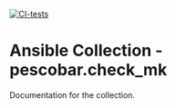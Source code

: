 [![CI-tests](https://github.com/pescobar/ansible-collection-check-mk/workflows/ci-test/badge.svg)](https://github.com/pescobar/ansible-collection-check-mk/actions?query=workflow%3Aci-test)

# Ansible Collection - pescobar.check_mk

Documentation for the collection.
